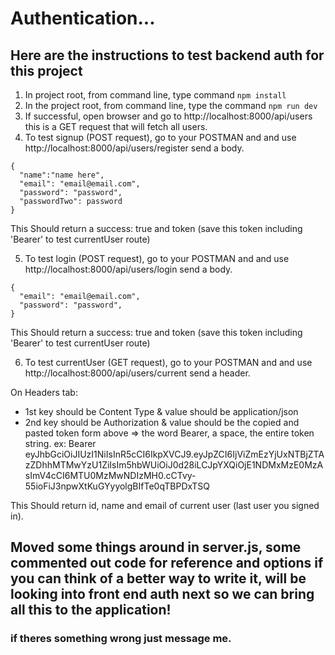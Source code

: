 # Authentication...

## Here are the instructions to test backend auth for this project

1. In project root, from command line, type command `npm install`
2. In the project root, from command line, type the command `npm run dev`
3. If successful, open browser and go to http://localhost:8000/api/users this is a GET request that will fetch all users.
4. To test signup (POST request), go to your POSTMAN and and use http://localhost:8000/api/users/register send a body.

```
{
  "name":"name here",
  "email": "email@email.com",
  "password": "password",
  "passwordTwo": password
}
```

This Should return a success: true and token (save this token including 'Bearer' to test currentUser route)

5. To test login (POST request), go to your POSTMAN and and use http://localhost:8000/api/users/login send a body.

```
{
  "email": "email@email.com",
  "password": "password",
}
```

This Should return a success: true and token (save this token including 'Bearer' to test currentUser route)

6. To test currentUser (GET request), go to your POSTMAN and and use http://localhost:8000/api/users/current send a header.

On Headers tab:

- 1st key should be Content Type & value should be application/json
- 2nd key should be Authorization & value should be the copied and pasted token form above => the word Bearer, a space, the entire token string. ex: Bearer eyJhbGciOiJIUzI1NiIsInR5cCI6IkpXVCJ9.eyJpZCI6IjViZmEzYjUxNTBjZTAzZDhhMTMwYzU1ZiIsIm5hbWUiOiJ0d28iLCJpYXQiOjE1NDMxMzE0MzAsImV4cCI6MTU0MzMwNDIzMH0.cCTvy-55ioFiJ3npwXtKuGYyyolgBIfTe0qTBPDxTSQ

This Should return id, name and email of current user (last user you signed in).

## Moved some things around in server.js, some commented out code for reference and options if you can think of a better way to write it, will be looking into front end auth next so we can bring all this to the application!

### if theres something wrong just message me.
